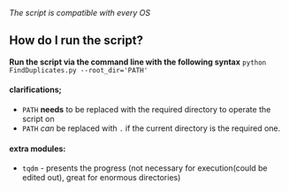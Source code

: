 *The script is compatible with every OS*

## How do I run the script?
**Run the script via the command line with the following syntax**
`python FindDuplicates.py --root_dir='PATH'`

#### clarifications;
- `PATH` **needs** to be replaced with the required directory to operate the script on
- `PATH` *can* be replaced with `.` if the current directory is the required one.

#### extra modules:
- `tqdm` - presents the progress (not necessary for execution(could be edited out), great for enormous directories)
